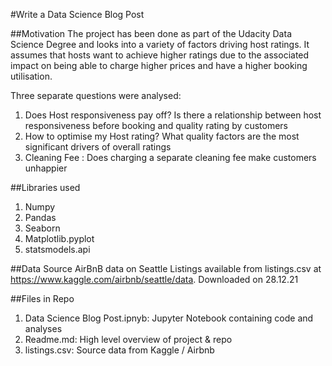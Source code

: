 #Write a Data Science Blog Post

##Motivation
The project has been done as part of the Udacity Data Science Degree and looks into a variety of factors driving host ratings. It assumes that hosts want to achieve higher ratings due to the associated impact on being able to charge higher prices and have a higher booking utilisation.

Three separate questions were analysed:

1) Does Host responsiveness pay off? Is there a relationship between host responsiveness before booking and quality rating by customers
2) How to optimise my Host rating? What quality factors are the most significant drivers of overall ratings
3) Cleaning Fee : Does charging a separate cleaning fee make customers unhappier

##Libraries used
1. Numpy
2. Pandas
3. Seaborn
4. Matplotlib.pyplot
5. statsmodels.api

##Data Source
AirBnB data on Seattle Listings available from listings.csv at https://www.kaggle.com/airbnb/seattle/data. Downloaded on 28.12.21

##Files in Repo
1) Data Science Blog Post.ipnyb: Jupyter Notebook containing code and analyses
2) Readme.md: High level overview of project & repo
3) listings.csv: Source data from Kaggle / Airbnb